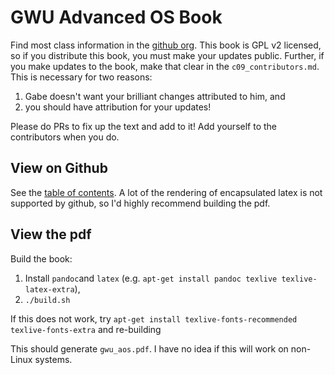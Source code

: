# GWU Advanced OS Book

Find most class information in the [github org](https://github.com/gwu-cs-advos/organization).
This book is GPL v2 licensed, so if you distribute this book, you must make your updates public.
Further, if you make updates to the book, make that clear in the `c09_contributors.md`.
This is necessary for two reasons:

1. Gabe doesn't want your brilliant changes attributed to him, and
2. you should have attribution for your updates!

Please do PRs to fix up the text and add to it!
Add yourself to the contributors when you do.

## View on Github

See the [table of contents](./toc.md).
A lot of the rendering of encapsulated latex is not supported by github, so I'd highly recommend building the pdf.

## View the pdf

Build the book:

1. Install `pandoc`and `latex` (e.g. `apt-get install pandoc texlive texlive-latex-extra`),
2. `./build.sh`

If this does not work, try `apt-get install texlive-fonts-recommended texlive-fonts-extra` and re-building


This should generate `gwu_aos.pdf`. I have no idea if this will work on non-Linux systems.
